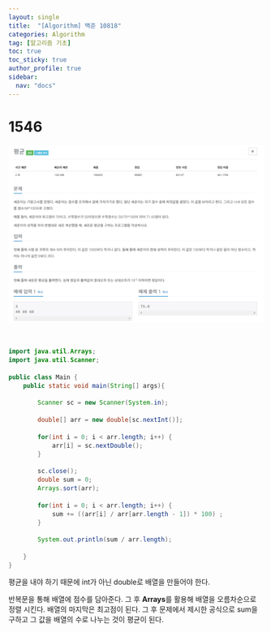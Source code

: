 ```yaml
---
layout: single
title:  "[Algorithm] 백준 10818"
categories: Algorithm
tag: [알고리즘 기초]
toc: true
toc_sticky: true
author_profile: true
sidebar:
  nav: "docs"
---
```


# 1546

![1.png](/assets/images/posts/2022-12-17/1.png)

<br/>

```java
import java.util.Arrays;
import java.util.Scanner;

public class Main {
	public static void main(String[] args){

		Scanner sc = new Scanner(System.in);

		double[] arr = new double[sc.nextInt()];

		for(int i = 0; i < arr.length; i++) {
			arr[i] = sc.nextDouble();
		}

		sc.close();
		double sum = 0;
		Arrays.sort(arr);

		for(int i = 0; i < arr.length; i++) {
			sum += ((arr[i] / arr[arr.length - 1]) * 100) ;
		}

		System.out.println(sum / arr.length);

	}
}
```

평균을 내야 하기 때문에 int가 아닌 double로 배열을 만들어야 한다.

반복문을 통해 배열에 점수를 담아준다. 그 후 **Arrays**를 활용해 배열을 오름차순으로 정렬 시킨다. 배열의 마지막은 최고점이 된다. 그 후 문제에서 제시한 공식으로 sum을 구하고 그 값을 배열의 수로 나누는 것이 평균이 된다.